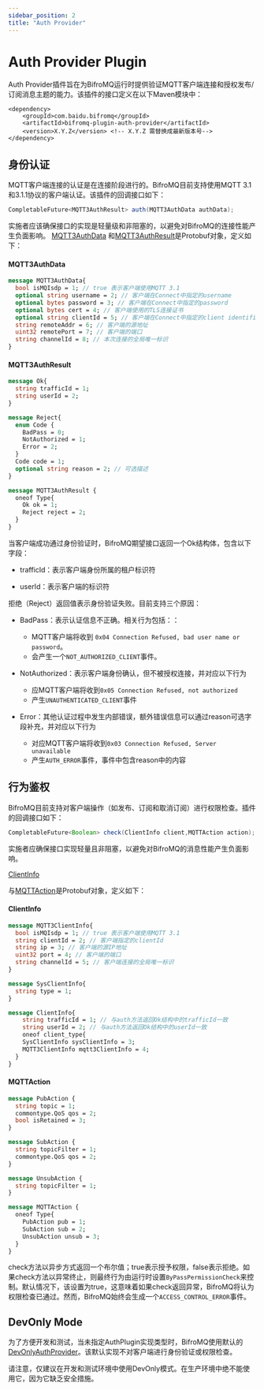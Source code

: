 ```yaml
---
sidebar_position: 2
title: "Auth Provider"
---
```


# Auth Provider Plugin

Auth Provider插件旨在为BifroMQ运行时提供验证MQTT客户端连接和授权发布/订阅消息主题的能力。该插件的接口定义在以下Maven模块中：
```
<dependency>
    <groupId>com.baidu.bifromq</groupId>
    <artifactId>bifromq-plugin-auth-provider</artifactId>
    <version>X.Y.Z</version> <!-- X.Y.Z 需替换成最新版本号-->
</dependency>
```

## 身份认证

MQTT客户端连接的认证是在连接阶段进行的。BifroMQ目前支持使用MQTT 3.1和3.1.1协议的客户端认证。该插件的回调接口如下：

```java
CompletableFuture<MQTT3AuthResult> auth(MQTT3AuthData authData);
```

实施者应该确保接口的实现是轻量级和非阻塞的，以避免对BifroMQ的连接性能产生负面影响。
[MQTT3AuthData](https://github.com/bifromqio/bifromq/blob/main/bifromq-plugin/bifromq-plugin-auth-provider/src/main/proto/mqtt3_auth_types.proto)
和[MQTT3AuthResult](https://github.com/bifromqio/bifromq/blob/main/bifromq-plugin/bifromq-plugin-auth-provider/src/main/proto/mqtt3_auth_types.proto)是Protobuf对象，定义如下：

#### MQTT3AuthData

```protobuf
message MQTT3AuthData{
  bool isMQIsdp = 1; // true 表示客户端使用MQTT 3.1 
  optional string username = 2; // 客户端在Connect中指定的username
  optional bytes password = 3; // 客户端在Connect中指定的password
  optional bytes cert = 4; // 客户端使用的TLS连接证书
  optional string clientId = 5; // 客户端在Connect中指定的client identifier
  string remoteAddr = 6; // 客户端的源地址
  uint32 remotePort = 7; // 客户端的端口
  string channelId = 8; // 本次连接的全局唯一标识
}
```

#### MQTT3AuthResult

```protobuf
message Ok{
  string trafficId = 1;
  string userId = 2;
}

message Reject{
  enum Code {
    BadPass = 0;
    NotAuthorized = 1;
    Error = 2;
  }
  Code code = 1;
  optional string reason = 2; // 可选描述
}

message MQTT3AuthResult {
  oneof Type{
    Ok ok = 1;
    Reject reject = 2;
  }
}
```

当客户端成功通过身份验证时，BifroMQ期望接口返回一个Ok结构体，包含以下字段：

* trafficId：表示客户端身份所属的租户标识符

* userId：表示客户端的标识符

拒绝（Reject）返回值表示身份验证失败。目前支持三个原因：

* BadPass：表示认证信息不正确。相关行为包括：：
  * MQTT客户端将收到 `0x04 Connection Refused, bad user name or password`。
  * 会产生一个`NOT_AUTHORIZED_CLIENT`事件。

* NotAuthorized：表示客户端身份确认，但不被授权连接，并对应以下行为
  * 应MQTT客户端将收到`0x05 Connection Refused, not authorized`
  * 产生`UNAUTHENTICATED_CLIENT`事件
  
* Error：其他认证过程中发生内部错误，额外错误信息可以通过reason可选字段补充，并对应以下行为
  * 对应MQTT客户端将收到`0x03 Connection Refused, Server unavailable`
  * 产生`AUTH_ERROR`事件，事件中包含reason中的内容

## 行为鉴权

BifroMQ目前支持对客户端操作（如发布、订阅和取消订阅）进行权限检查。插件的回调接口如下：

```java
CompletableFuture<Boolean> check(ClientInfo client,MQTTAction action);
```
实施者应确保接口实现轻量且非阻塞，以避免对BifroMQ的消息性能产生负面影响。

[ClientInfo](https://github.com/bifromqio/bifromq/blob/main/bifromq-common-type/src/main/proto/commontype/ClientInfo.proto)

与[MQTTAction](https://github.com/bifromqio/bifromq/blob/main/bifromq-plugin/bifromq-plugin-auth-provider/src/main/proto/mqtt_actions.proto)是Protobuf对象，定义如下：

#### ClientInfo

```protobuf
message MQTT3ClientInfo{
  bool isMQIsdp = 1; // true 表示客户端使用MQTT 3.1 
  string clientId = 2; // 客户端指定的clientId
  string ip = 3; // 客户端的源IP地址
  uint32 port = 4; // 客户端的端口
  string channelId = 5; // 客户端连接的全局唯一标识
}

message SysClientInfo{
  string type = 1;
}

message ClientInfo{
    string trafficId = 1; // 与auth方法返回Ok结构中的trafficId一致
    string userId = 2; // 与auth方法返回Ok结构中的userId一致
    oneof client_type{
    SysClientInfo sysClientInfo = 3;
    MQTT3ClientInfo mqtt3ClientInfo = 4;
  }
}
```

#### MQTTAction

```protobuf
message PubAction {
  string topic = 1;
  commontype.QoS qos = 2;
  bool isRetained = 3;
}

message SubAction {
  string topicFilter = 1;
  commontype.QoS qos = 2;
}

message UnsubAction {
  string topicFilter = 1;
}

message MQTTAction {
  oneof Type{
    PubAction pub = 1;
    SubAction sub = 2;
    UnsubAction unsub = 3;
  }
}
```

check方法以异步方式返回一个布尔值；true表示授予权限，false表示拒绝。如果check方法以异常终止，则最终行为由运行时设置`ByPassPermissionCheck`来控制。默认情况下，该设置为true，这意味着如果check返回异常，BifroMQ将认为权限检查已通过。然而，BifroMQ始终会生成一个`ACCESS_CONTROL_ERROR`事件。

## DevOnly Mode

为了方便开发和测试，当未指定AuthPlugin实现类型时，BifroMQ使用默认的[DevOnlyAuthProvider](https://github.com/bifromqio/bifromq/blob/main/bifromq-server/src/main/java/com/baidu/bifromq/server/service/authprovider/DevOnlyAuthProvider.java)。该默认实现不对客户端进行身份验证或权限检查。

请注意，仅建议在开发和测试环境中使用DevOnly模式。在生产环境中绝不能使用它，因为它缺乏安全措施。